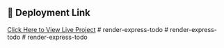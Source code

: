 ## 🚀 Deployment Link
[Click Here to View Live Project](https://render-express-todo.onrender.com)
#   r e n d e r - e x p r e s s - t o d o  
 #   r e n d e r - e x p r e s s - t o d o  
 #   r e n d e r - e x p r e s s - t o d o  
 